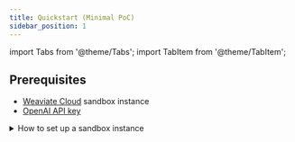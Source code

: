```yaml
---
title: Quickstart (Minimal PoC)
sidebar_position: 1
---
```


import Tabs from '@theme/Tabs';
import TabItem from '@theme/TabItem';

## Prerequisites

- [Weaviate Cloud](https://console.weaviate.cloud) sandbox instance
- [OpenAI API key](https://platform.openai.com/api-keys)

<details>
  <summary>How to set up a sandbox instance</summary>

Go to the [Weaviate Cloud console](https://console.weaviate.cloud) and follow these steps:

<div style={{position: "relative", paddingBottom: "calc(54.10879629629629% + 50px)", height: 0}}>
  <iframe
    id="qp7xdo7cjr"
    src="https://app.guideflow.com/embed/qp7xdo7cjr"
    width="100%"
    height="100%"
    style={{overflow: "hidden", position: "absolute", border: "none"}}
    scrolling="no"
    allow="clipboard-read; clipboard-write"
    webKitAllowFullScreen
    mozAllowFullScreen
    allowFullScreen
    allowTransparency="true"
  />
  <script src="https://app.guideflow.com/assets/opt.js" data-iframe-id="qp7xdo7cjr"></script>
</div>

<br/>

:::note

- Cluster provisioning typically takes 1-3 minutes.
- When the cluster is ready, Weaviate Cloud displays a checkmark (`✔️`) next to the cluster name.
- Note that Weaviate Cloud adds a random suffix to sandbox cluster names to ensure uniqueness.

:::

</details>

## Installation

<Tabs className="code" groupId="languages">
<TabItem value="py" label="Python">

```bash
pip install -U weaviate-client
```

</TabItem>
<TabItem value="ts" label="JavaScript/TypeScript">

```bash
npm install weaviate-client
```

</TabItem>
</Tabs>

## Environment Variables

Set these before running:

```bash
export WEAVIATE_URL="your-weaviate-url"
export WEAVIATE_API_KEY="your-weaviate-key"
export OPENAI_APIKEY="your-openai-key"
```

## Complete Example

This example connects to Weaviate, creates a collection, imports data, performs a semantic search, and runs RAG.

import MinimalQuickstart from '/_includes/code/quickstart/minimal.quickstart.mdx'

<MinimalQuickstart />

## What this does

1. **Connect** - Connects to your Weaviate Cloud instance ([read more](../connections/index.mdx))
2. **Create** - Creates a `Question` collection with Weaviate embeddings ([read more](../manage-collections/collection-operations.mdx))
3. **Import** - Loads and imports Jeopardy questions from a JSON file ([read more](../manage-objects/import.mdx))
4. **Search** - Finds biology-related questions using semantic search ([read more](../search/similarity.md))
5. **RAG** - Generates a tweet about the results using OpenAI ([read more](../search/generative.md))
